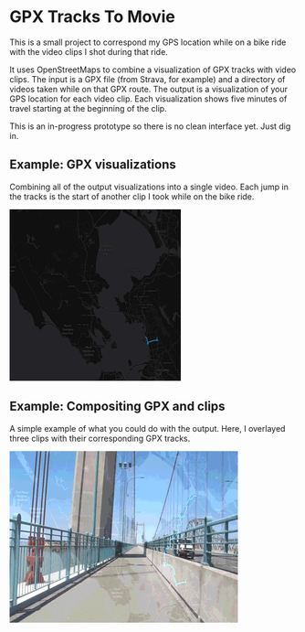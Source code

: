 # GPX Tracks To Movie

This is a small project to correspond my GPS location while on a bike ride with the video clips I shot during that ride.

It uses OpenStreetMaps to combine a visualization of GPX tracks with video clips.
The input is a GPX file (from Strava, for example) and a directory of videos taken while on that GPX route.
The output is a visualization of your GPS location for each video clip. Each visualization shows five minutes of travel starting at the beginning of the clip.

This is an in-progress prototype so there is no clean interface yet. Just dig in.

## Example: GPX visualizations
Combining all of the output visualizations into a single video. Each jump in the tracks is the start of another clip I took while on the bike ride.

![Aggregating the GPX visualizations into a single video](examples/gpx.gif)

## Example: Compositing GPX and clips
A simple example of what you could do with the output. Here, I overlayed three clips with their corresponding GPX tracks.

![Overlaying the visualization](examples/overlay.gif)
